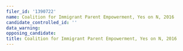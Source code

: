 ```yaml
---
filer_id: '1390722'
name: Coalition for Immigrant Parent Empowerment, Yes on N, 2016
candidate_controlled_id: ''
data_warning: 
opposing_candidate: 
title: Coalition for Immigrant Parent Empowerment, Yes on N, 2016
---
```

